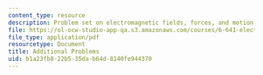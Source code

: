 ```yaml
---
content_type: resource
description: Problem set on electromagnetic fields, forces, and motion.
file: https://ol-ocw-studio-app-qa.s3.amazonaws.com/courses/6-641-electromagnetic-fields-forces-and-motion-spring-2009/b1a23fb822b535dab64d8140fe944370_MIT6_641s09_pset_opt.pdf
file_type: application/pdf
resourcetype: Document
title: Additional Problems
uid: b1a23fb8-22b5-35da-b64d-8140fe944370
---
```

